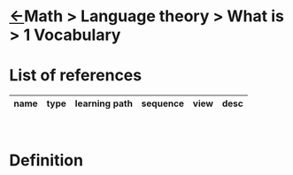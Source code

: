 <head><link rel="stylesheet" href="../../../../md.css"/><script src="../../../../md.js"></script></head>

[//]: #(Reference)
[Repo_Readme]:   ../list/object_list.md


# [&larr;][Repo_Readme]Math > Language theory > What is > 1 Vocabulary




# List of references
|name|type|learning path|sequence|view|desc|
|-|-|-|-|-|-|
<br>




# Definition
